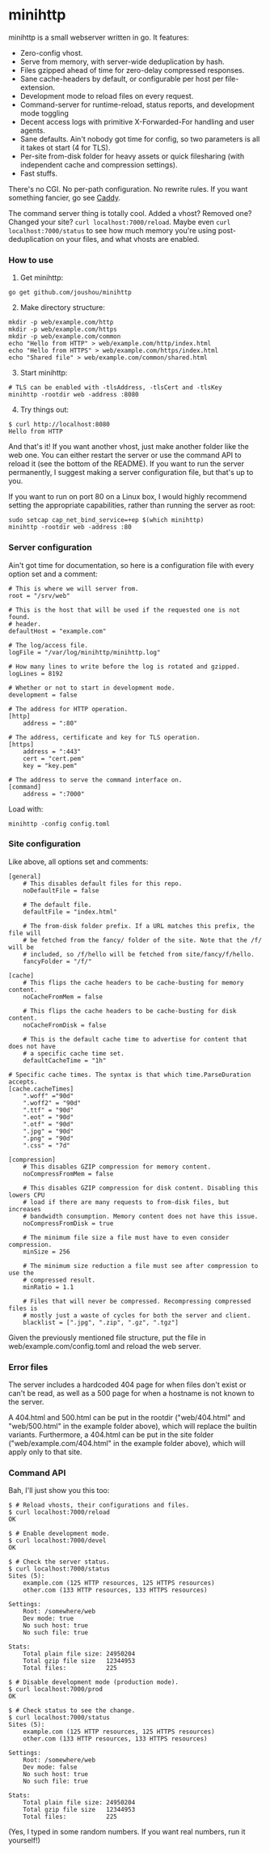 # minihttp

minihttp is a small webserver written in go. It features:

* Zero-config vhost.
* Serve from memory, with server-wide deduplication by hash.
* Files gzipped ahead of time for zero-delay compressed responses.
* Sane cache-headers by default, or configurable per host per file-extension.
* Development mode to reload files on every request.
* Command-server for runtime-reload, status reports, and development mode toggling
* Decent access logs with primitive X-Forwarded-For handling and user agents.
* Sane defaults. Ain't nobody got time for config, so two parameters is all it takes ot start (4 for TLS).
* Per-site from-disk folder for heavy assets or quick filesharing (with independent cache and compression settings).
* Fast stuffs.

There's no CGI. No per-path configuration. No rewrite rules. If you want something fancier, go see [Caddy](https://caddyserver.com).

The command server thing is totally cool. Added a vhost? Removed one? Changed your site? `curl localhost:7000/reload`. Maybe even `curl localhost:7000/status` to see how much memory you're using post-deduplication on your files, and what vhosts are enabled.

### How to use

1. Get minihttp:
```text
go get github.com/joushou/minihttp
```

2. Make directory structure:
```text
mkdir -p web/example.com/http
mkdir -p web/example.com/https
mkdir -p web/example.com/common
echo "Hello from HTTP" > web/example.com/http/index.html
echo "Hello from HTTPS" > web/example.com/https/index.html
echo "Shared file" > web/example.com/common/shared.html
```

3. Start minihttp:
```text
# TLS can be enabled with -tlsAddress, -tlsCert and -tlsKey
minihttp -rootdir web -address :8080
```

4. Try things out:
```text
$ curl http://localhost:8080
Hello from HTTP
```

And that's it! If you want another vhost, just make another folder like the web one. You can either restart the server or use the command API to reload it (see the bottom of the README). If you want to run the server permanently, I suggest making a server configuration file, but that's up to you.

If you want to run on port 80 on a Linux box, I would highly recommend setting the appropriate capabilities, rather than running the server as root:
```text
sudo setcap cap_net_bind_service=+ep $(which minihttp)
minihttp -rootdir web -address :80
```

### Server configuration

Ain't got time for documentation, so here is a configuration file with every option set and a comment:

```text
# This is where we will server from.
root = "/srv/web"

# This is the host that will be used if the requested one is not found.
# header.
defaultHost = "example.com"

# The log/access file.
logFile = "/var/log/minihttp/minihttp.log"

# How many lines to write before the log is rotated and gzipped.
logLines = 8192

# Whether or not to start in development mode.
development = false

# The address for HTTP operation.
[http]
    address = ":80"

# The address, certificate and key for TLS operation.
[https]
    address = ":443"
    cert = "cert.pem"
    key = "key.pem"

# The address to serve the command interface on.
[command]
    address = ":7000"
```

Load with:
```text
minihttp -config config.toml
```

### Site configuration

Like above, all options set and comments:

```text
[general]
    # This disables default files for this repo.
    noDefaultFile = false

    # The default file.
    defaultFile = "index.html"

    # The from-disk folder prefix. If a URL matches this prefix, the file will
    # be fetched from the fancy/ folder of the site. Note that the /f/ will be
    # included, so /f/hello will be fetched from site/fancy/f/hello.
    fancyFolder = "/f/"

[cache]
    # This flips the cache headers to be cache-busting for memory content.
    noCacheFromMem = false

    # This flips the cache headers to be cache-busting for disk content.
    noCacheFromDisk = false

    # This is the default cache time to advertise for content that does not have
    # a specific cache time set.
    defaultCacheTime = "1h"

# Specific cache times. The syntax is that which time.ParseDuration accepts.
[cache.cacheTimes]
    ".woff" ="90d"
    ".woff2" = "90d"
    ".ttf" = "90d"
    ".eot" = "90d"
    ".otf" = "90d"
    ".jpg" = "90d"
    ".png" = "90d"
    ".css" = "7d"

[compression]
    # This disables GZIP compression for memory content.
    noCompressFromMem = false

    # This disables GZIP compression for disk content. Disabling this lowers CPU
    # load if there are many requests to from-disk files, but increases
    # bandwidth consumption. Memory content does not have this issue.
    noCompressFromDisk = true

    # The minimum file size a file must have to even consider compression.
    minSize = 256

    # The minimum size reduction a file must see after compression to use the
    # compressed result.
    minRatio = 1.1

    # Files that will never be compressed. Recompressing compressed files is
    # mostly just a waste of cycles for both the server and client.
    blacklist = [".jpg", ".zip", ".gz", ".tgz"]
```

Given the previously mentioned file structure, put the file in web/example.com/config.toml and reload the web server.

### Error files

The server includes a hardcoded 404 page for when files don't exist or can't be read, as well as a 500 page for when a hostname is not known to the server.

A 404.html and 500.html can be put in the rootdir ("web/404.html" and "web/500.html" in the example folder above), which will replace the builtin variants. Furthermore, a 404.html can be put in the site folder ("web/example.com/404.html" in the example folder above), which will apply only to that site.

### Command API

Bah, I'll just show you this too:

```text
$ # Reload vhosts, their configurations and files.
$ curl localhost:7000/reload
OK

$ # Enable development mode.
$ curl localhost:7000/devel
OK

$ # Check the server status.
$ curl localhost:7000/status
Sites (5):
	example.com (125 HTTP resources, 125 HTTPS resources)
	other.com (133 HTTP resources, 133 HTTPS resources)

Settings:
	Root: /somewhere/web
	Dev mode: true
	No such host: true
	No such file: true

Stats:
	Total plain file size: 24950204
	Total gzip file size   12344953
	Total files:           225

$ # Disable development mode (production mode).
$ curl localhost:7000/prod
OK

$ # Check status to see the change.
$ curl localhost:7000/status
Sites (5):
	example.com (125 HTTP resources, 125 HTTPS resources)
	other.com (133 HTTP resources, 133 HTTPS resources)

Settings:
	Root: /somewhere/web
	Dev mode: false
	No such host: true
	No such file: true

Stats:
	Total plain file size: 24950204
	Total gzip file size   12344953
	Total files:           225
```

(Yes, I typed in some random numbers. If you want real numbers, run it yourself!)
